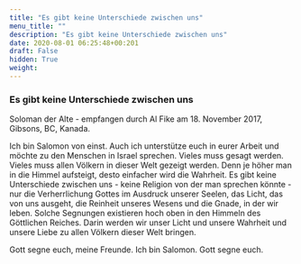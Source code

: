 ```yaml
---
title: "Es gibt keine Unterschiede zwischen uns"
menu_title: ""
description: "Es gibt keine Unterschiede zwischen uns"
date: 2020-08-01 06:25:48+00:201
draft: False
hidden: True
weight:
---
```

### Es gibt keine Unterschiede zwischen uns

Soloman der Alte - empfangen durch Al Fike am 18. November 2017, Gibsons, BC, Kanada.

Ich bin Salomon von einst. Auch ich unterstütze euch in eurer Arbeit und möchte zu den Menschen in Israel sprechen. Vieles muss gesagt werden. Vieles muss allen Völkern in dieser Welt gezeigt werden. Denn je höher man in die Himmel aufsteigt, desto einfacher wird die Wahrheit. Es gibt keine Unterschiede zwischen uns - keine Religion von der man sprechen könnte - nur die Verherrlichung Gottes im Ausdruck unserer Seelen, das Licht, das von uns ausgeht, die Reinheit unseres Wesens und die Gnade, in der wir leben. Solche Segnungen existieren hoch oben in den Himmeln des Göttlichen Reiches. Darin werden wir unser Licht und unsere Wahrheit und unsere Liebe zu allen Völkern dieser Welt bringen.

Gott segne euch, meine Freunde. Ich bin Salomon. Gott segne euch.
